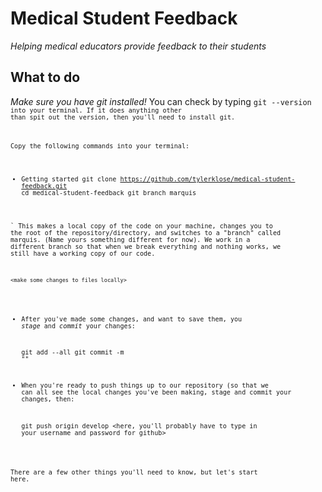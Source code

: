 # Medical Student Feedback
_Helping medical educators provide feedback to their students_ 

## What to do 


*Make sure you have git installed!* You can check by typing <code>git --version<code> into your terminal. If it does anything other than spit out the version, then you'll need to install git. 

Copy the following commands into your terminal:

* Getting started
    git clone https://github.com/tylerklose/medical-student-feedback.git
    cd medical-student-feedback
    git branch marquis 

`
    This makes a local copy of the code on your machine, changes you to the root of the repository/directory, and switches to a "branch" called marquis. (Name yours something different for now). We work in a different branch so that when we break everything and nothing works, we still have a working copy of our code.

    <make some changes to files locally>


* After you've made some changes, and want to save them, you *_stage_* and _*commit*_ your changes:

    git add --all
    git commit -m "<type up a descriptive message of the changes you made>"


* When you're ready to push things up to our repository (so that we can all see the local changes you've been making, stage and commit your changes, then:

    git push origin develop
    <here, you'll probably have to type in your username and password for github>

There are a few other things you'll need to know, but let's start here. 




